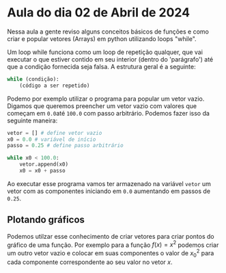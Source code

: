 # Aula do dia 02 de Abril de 2024 

Nessa aula a gente reviso alguns conceitos básicos de funções e como criar e popular vetores (Arrays) em python utilizando loops "while". 

Um loop while funciona como um loop de repetição qualquer, que vai executar o que estiver contido em seu interior (dentro do 'parágrafo') até que a condição fornecida seja falsa. A estrutura geral é a seguinte: 
```python 
while (condição):
	(código a ser repetido)
```

Podemo por exemplo utilizar o programa para popular um vetor vazio. 
Digamos que queremos preencher um vetor vazio com valores que começam em `0.0`até `100.0` com passo arbitrário. Podemos fazer isso da seguinte maneira: 
```python 
vetor = [] # define vetor vazio 
x0 = 0.0 # variável de início 
passo = 0.25 # define passo arbitrário 

while x0 < 100.0:
	vetor.append(x0)
	x0 = x0 + passo 
```

Ao executar esse programa vamos ter armazenado na variável `vetor` um vetor com as componentes iniciando em `0.0` aumentando em passos de `0.25`.



## Plotando gráficos 


Podemos utilzar esse conhecimento de criar vetores para criar pontos do gráfico de uma função. Por exemplo para a função $f(x) = x^2$ podemos criar um outro vetor vazio e colocar em suas componentes o valor de $x_0^2$ para cada componente correspondente ao seu valor no vetor $x$. 




